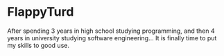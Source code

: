 # FlappyTurd
After spending 3 years in high school studying programming, and then 4 years in university studying software engineering... It is finally time to put my skills to good use.
